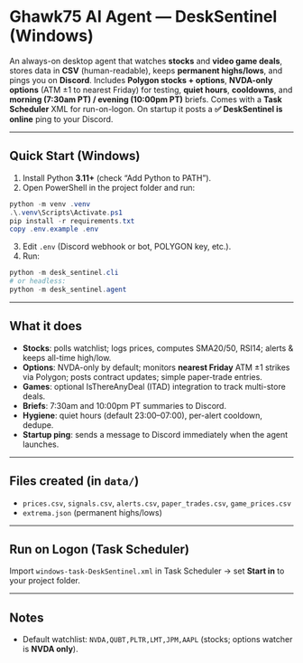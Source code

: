 # Ghawk75 AI Agent — DeskSentinel (Windows)

An always-on desktop agent that watches **stocks** and **video game deals**, stores data in **CSV** (human-readable), keeps **permanent highs/lows**, and pings you on **Discord**. Includes **Polygon stocks + options**, **NVDA-only options** (ATM ±1 to nearest Friday) for testing, **quiet hours**, **cooldowns**, and **morning (7:30am PT) / evening (10:00pm PT)** briefs. Comes with a **Task Scheduler** XML for run-on-logon. On startup it posts a **✅ DeskSentinel is online** ping to your Discord.

---
## Quick Start (Windows)
1. Install Python **3.11+** (check “Add Python to PATH”).
2. Open PowerShell in the project folder and run:
```powershell
python -m venv .venv
.\.venv\Scripts\Activate.ps1
pip install -r requirements.txt
copy .env.example .env
```
3. Edit `.env` (Discord webhook or bot, POLYGON key, etc.).
4. Run:
```powershell
python -m desk_sentinel.cli
# or headless:
python -m desk_sentinel.agent
```

---
## What it does
- **Stocks**: polls watchlist; logs prices, computes SMA20/50, RSI14; alerts & keeps all-time high/low.
- **Options**: NVDA-only by default; monitors **nearest Friday** ATM ±1 strikes via Polygon; posts contract updates; simple paper-trade entries.
- **Games**: optional IsThereAnyDeal (ITAD) integration to track multi-store deals.
- **Briefs**: 7:30am and 10:00pm PT summaries to Discord.
- **Hygiene**: quiet hours (default 23:00–07:00), per-alert cooldown, dedupe.
- **Startup ping**: sends a message to Discord immediately when the agent launches.

---
## Files created (in `data/`)
- `prices.csv`, `signals.csv`, `alerts.csv`, `paper_trades.csv`, `game_prices.csv`
- `extrema.json` (permanent highs/lows)

---
## Run on Logon (Task Scheduler)
Import `windows-task-DeskSentinel.xml` in Task Scheduler → set **Start in** to your project folder.

---
## Notes
- Default watchlist: `NVDA,QUBT,PLTR,LMT,JPM,AAPL` (stocks; options watcher is **NVDA only**).
